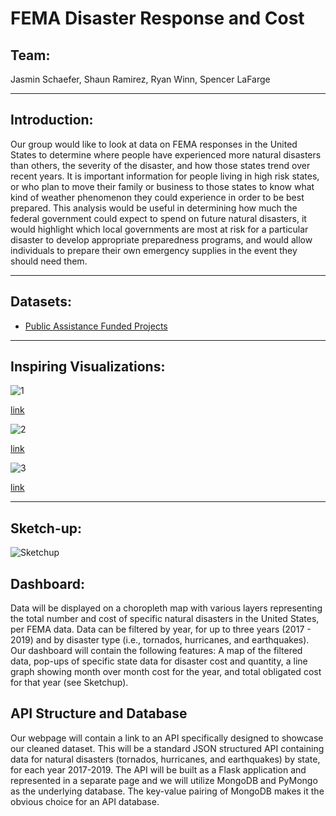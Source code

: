 # FEMA Disaster Response and Cost

## Team:

Jasmin Schaefer, Shaun Ramirez, Ryan Winn, Spencer LaFarge

---

## Introduction:

Our group would like to look at data on FEMA responses in the United States to determine where people have experienced more natural disasters than others, the severity of the disaster, and how those states trend over recent years. It is important information for people living in high risk states, or who plan to move their family or business to those states to know what kind of weather phenomenon they could experience in order to be best prepared. This analysis would be useful in determining how much the federal government could expect to spend on future natural disasters, it would highlight which local governments are most at risk for a particular disaster to develop appropriate preparedness programs, and would allow individuals to prepare their own emergency supplies in the event they should need them. 

---

## Datasets:
* [Public Assistance Funded Projects](https://www.fema.gov/api/open/v1/PublicAssistanceFundedProjectsDetails.csv)
---

## Inspiring Visualizations:

![1](https://github.com/ryanwinn33/project2/blob/jasminwork/Data/RAW_Data/Images/1%20visualization.png?raw=true)

[link](http://fema.maps.arcgis.com/apps/webappviewer/index.html?id=9dd1376492c7418dbc57172cbaaaef68)

![2](https://github.com/ryanwinn33/project2/blob/jasminwork/Data/RAW_Data/Images/2%20visualization.png?raw=true)

[link](https://www.fema.gov/data-visualization-public-assistance-program-summary-obligations)

![3](https://github.com/ryanwinn33/project2/blob/jasminwork/Data/RAW_Data/Images/3%20visualization.jpg?raw=true)

[link](https://ourworldindata.org/natural-disasters#link-between-poverty-and-deaths-from-natural-disasters)

---

## Sketch-up:

![Sketchup](https://github.com/ryanwinn33/project2/blob/jasminwork/Data/RAW_Data/Images/Sketchup.png?raw=true)


## <insert Intro here>


## Dashboard:
Data will be displayed on a choropleth map with various layers representing the total number and cost of specific natural disasters in the United States, per FEMA data. Data can be filtered by year, for up to three years (2017 - 2019) and by disaster type (i.e., tornados, hurricanes, and earthquakes). Our dashboard will contain the following features: A map of the filtered data, pop-ups of specific state data for disaster cost and quantity, a line graph showing month over month cost for the year, and total obligated cost for that year (see Sketchup).

## API Structure and Database
Our webpage will contain a link to an API specifically designed to showcase our cleaned dataset. This will be a standard JSON structured API containing data for natural disasters (tornados, hurricanes, and earthquakes) by state, for each year 2017-2019. The API will be built as a Flask application and represented in a separate page and we will utilize MongoDB and PyMongo as the underlying database. The key-value pairing of MongoDB makes it the obvious choice for an API database.
